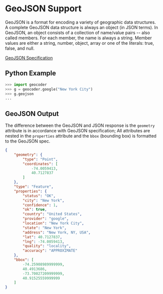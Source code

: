 # GeoJSON Support

GeoJSON is a format for encoding a variety of geographic data structures. A complete GeoJSON data structure is always an object (in JSON terms). In GeoJSON, an object consists of a collection of name/value pairs -- also called members. For each member, the name is always a string. Member values are either a string, number, object, array or one of the literals: true, false, and null.

[GeoJSON Specification](http://geojson.org/geojson-spec.html)

## Python Example

```python
>>> import geocoder
>>> g = geocoder.google("New York City")
>>> g.geojson
...
```

## GeoJSON Output

The difference between the GeoJSON and JSON response is the `geometry` attribute is in accordance with GeoJSON specification; All attributes are nested in the `properties` attribute and the `bbox` (bounding box) is formatted to the GeoJSON spec.

```json
{
    "geometry": {
        "type": "Point",
        "coordinates": [
            -74.0059413,
            40.7127837
        ]
    },
    "type": "Feature",
    "properties": {
        "status": "OK",
        "city": "New York",
        "confidence": 1,
        "ok": true,
        "country": "United States",
        "provider": "google",
        "location": "New York City",
        "state": "New York",
        "address": "New York, NY, USA",
        "lat": 40.7127837,
        "lng": -74.0059413,
        "quality": "locality",
        "accuracy": "APPROXIMATE"
    },
    "bbox": [
        -74.25908989999999,
        40.4913686,
        -73.70027209999999,
        40.91525559999999
    ]
}
```
